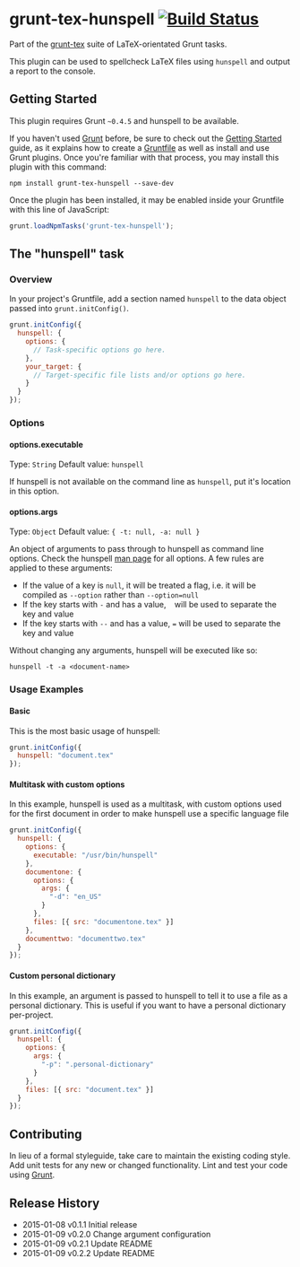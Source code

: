 # grunt-tex-hunspell [![Build Status](https://travis-ci.org/grunt-tex/grunt-tex-hunspell.svg?branch=master)](https://travis-ci.org/grunt-tex/grunt-tex-pdflatex)

Part of the [grunt-tex](https://github.com/grunt-tex) suite of LaTeX-orientated Grunt tasks.

This plugin can be used to spellcheck LaTeX files using `hunspell` and output a report to the console.

## Getting Started
This plugin requires Grunt `~0.4.5` and hunspell to be available.

If you haven't used [Grunt](http://gruntjs.com/) before, be sure to check out the [Getting Started](http://gruntjs.com/getting-started) guide, as it explains how to create a [Gruntfile](http://gruntjs.com/sample-gruntfile) as well as install and use Grunt plugins. Once you're familiar with that process, you may install this plugin with this command:

```shell
npm install grunt-tex-hunspell --save-dev
```

Once the plugin has been installed, it may be enabled inside your Gruntfile with this line of JavaScript:

```js
grunt.loadNpmTasks('grunt-tex-hunspell');
```

## The "hunspell" task

### Overview
In your project's Gruntfile, add a section named `hunspell` to the data object passed into `grunt.initConfig()`.

```js
grunt.initConfig({
  hunspell: {
    options: {
      // Task-specific options go here.
    },
    your_target: {
      // Target-specific file lists and/or options go here.
    }
  }
});
```

### Options

#### options.executable
Type: `String`
Default value: `hunspell`

If hunspell is not available on the command line as `hunspell`, put it's location in this option.

#### options.args
Type: `Object`
Default value: `{ -t: null, -a: null }`

An object of arguments to pass through to hunspell as command line options. Check the hunspell [man page](http://linux.die.net/man/1/hunspell) for all options. A few rules are applied to these arguments:

* If the value of a key is `null`, it will be treated a flag, i.e. it will be compiled as `--option` rather than `--option=null`
* If the key starts with `-` and has a value, ` ` will be used to separate the key and value
* If the key starts with `--` and has a value, `=` will be used to separate the key and value

Without changing any arguments, hunspell will be executed like so:

`hunspell -t -a <document-name>`

### Usage Examples

#### Basic
This is the most basic usage of hunspell:

```js
grunt.initConfig({
  hunspell: "document.tex"
});
```

#### Multitask with custom options
In this example, hunspell is used as a multitask, with custom options used for the first document in order to make hunspell use a specific language file

```js
grunt.initConfig({
  hunspell: {
    options: {
      executable: "/usr/bin/hunspell"
    },
    documentone: {
      options: {
        args: {
          "-d": "en_US"
        }
      },
      files: [{ src: "documentone.tex" }]
    },
    documenttwo: "documenttwo.tex"
  }
});
```

#### Custom personal dictionary
In this example, an argument is passed to hunspell to tell it to use a file as a personal dictionary. This is useful if you want to have a personal dictionary per-project.

```js
grunt.initConfig({
  hunspell: {
    options: {
      args: {
        "-p": ".personal-dictionary"
      }
    },
    files: [{ src: "document.tex" }]
  }
});
```

## Contributing
In lieu of a formal styleguide, take care to maintain the existing coding style. Add unit tests for any new or changed functionality. Lint and test your code using [Grunt](http://gruntjs.com/).

## Release History

* 2015-01-08   v0.1.1   Initial release
* 2015-01-09   v0.2.0   Change argument configuration
* 2015-01-09   v0.2.1   Update README
* 2015-01-09   v0.2.2   Update README